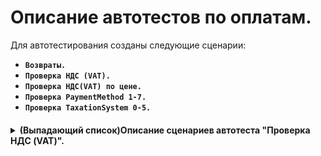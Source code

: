 # Описание автотестов по оплатам.

Для автотестирования созданы следующие сценарии:

-   **`Возвраты.`**
-   **`Проверка НДС (VAT).`**
-   **`Проверка НДС(VAT) по цене.`**
-   **`Проверка PaymentMethod 1-7.`**
-   **`Проверка TaxationSystem 0-5.`**

#### <details><summary>(Выпадающий список)Описание сценариев автотеста "Проверка НДС (VAT)". </summary>








